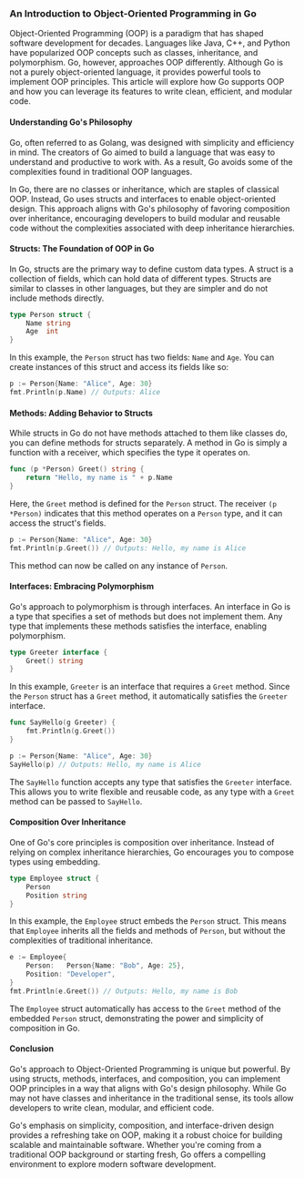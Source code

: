 ### An Introduction to Object-Oriented Programming in Go

Object-Oriented Programming (OOP) is a paradigm that has shaped software development for decades. Languages like Java, C++, and Python have popularized OOP concepts such as classes, inheritance, and polymorphism. Go, however, approaches OOP differently. Although Go is not a purely object-oriented language, it provides powerful tools to implement OOP principles. This article will explore how Go supports OOP and how you can leverage its features to write clean, efficient, and modular code.

#### Understanding Go's Philosophy

Go, often referred to as Golang, was designed with simplicity and efficiency in mind. The creators of Go aimed to build a language that was easy to understand and productive to work with. As a result, Go avoids some of the complexities found in traditional OOP languages.

In Go, there are no classes or inheritance, which are staples of classical OOP. Instead, Go uses structs and interfaces to enable object-oriented design. This approach aligns with Go's philosophy of favoring composition over inheritance, encouraging developers to build modular and reusable code without the complexities associated with deep inheritance hierarchies.

#### Structs: The Foundation of OOP in Go

In Go, structs are the primary way to define custom data types. A struct is a collection of fields, which can hold data of different types. Structs are similar to classes in other languages, but they are simpler and do not include methods directly.

```go
type Person struct {
    Name string
    Age  int
}
```

In this example, the `Person` struct has two fields: `Name` and `Age`. You can create instances of this struct and access its fields like so:

```go
p := Person{Name: "Alice", Age: 30}
fmt.Println(p.Name) // Outputs: Alice
```

#### Methods: Adding Behavior to Structs

While structs in Go do not have methods attached to them like classes do, you can define methods for structs separately. A method in Go is simply a function with a receiver, which specifies the type it operates on.

```go
func (p *Person) Greet() string {
    return "Hello, my name is " + p.Name
}
```

Here, the `Greet` method is defined for the `Person` struct. The receiver `(p *Person)` indicates that this method operates on a `Person` type, and it can access the struct's fields.

```go
p := Person{Name: "Alice", Age: 30}
fmt.Println(p.Greet()) // Outputs: Hello, my name is Alice
```

This method can now be called on any instance of `Person`.

#### Interfaces: Embracing Polymorphism

Go's approach to polymorphism is through interfaces. An interface in Go is a type that specifies a set of methods but does not implement them. Any type that implements these methods satisfies the interface, enabling polymorphism.

```go
type Greeter interface {
    Greet() string
}
```

In this example, `Greeter` is an interface that requires a `Greet` method. Since the `Person` struct has a `Greet` method, it automatically satisfies the `Greeter` interface.

```go
func SayHello(g Greeter) {
    fmt.Println(g.Greet())
}

p := Person{Name: "Alice", Age: 30}
SayHello(p) // Outputs: Hello, my name is Alice
```

The `SayHello` function accepts any type that satisfies the `Greeter` interface. This allows you to write flexible and reusable code, as any type with a `Greet` method can be passed to `SayHello`.

#### Composition Over Inheritance

One of Go's core principles is composition over inheritance. Instead of relying on complex inheritance hierarchies, Go encourages you to compose types using embedding.

```go
type Employee struct {
    Person
    Position string
}
```

In this example, the `Employee` struct embeds the `Person` struct. This means that `Employee` inherits all the fields and methods of `Person`, but without the complexities of traditional inheritance.

```go
e := Employee{
    Person:   Person{Name: "Bob", Age: 25},
    Position: "Developer",
}
fmt.Println(e.Greet()) // Outputs: Hello, my name is Bob
```

The `Employee` struct automatically has access to the `Greet` method of the embedded `Person` struct, demonstrating the power and simplicity of composition in Go.

#### Conclusion

Go's approach to Object-Oriented Programming is unique but powerful. By using structs, methods, interfaces, and composition, you can implement OOP principles in a way that aligns with Go's design philosophy. While Go may not have classes and inheritance in the traditional sense, its tools allow developers to write clean, modular, and efficient code.

Go's emphasis on simplicity, composition, and interface-driven design provides a refreshing take on OOP, making it a robust choice for building scalable and maintainable software. Whether you're coming from a traditional OOP background or starting fresh, Go offers a compelling environment to explore modern software development.